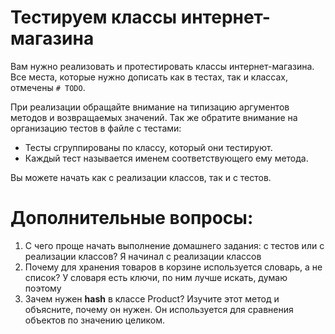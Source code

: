 
# Тестируем классы интернет-магазина
Вам нужно реализовать и протестировать классы интернет-магазина.
Все места, которые нужно дописать как в тестах, так и классах, отмечены `# TODO`.

При реализации обращайте внимание на типизацию аргументов методов и возвращаемых значений.
Так же обратите внимание на организацию тестов в файле с тестами:
- Тесты сгруппированы по классу, который они тестируют.
- Каждый тест называется именем соответствующего ему метода.

Вы можете начать как с реализации классов, так и с тестов.


# Дополнительные вопросы:
1. С чего проще начать выполнение домашнего задания: с тестов или с реализации классов?
Я начинал с реализации классов
2. Почему для хранения товаров в корзине используется словарь, а не список?
У словаря есть ключи, по ним лучше искать, думаю поэтому 
3. Зачем нужен __hash__ в классе Product? Изучите этот метод и объясните, почему он нужен.
 Он используется для сравнения объектов по значению целиком.